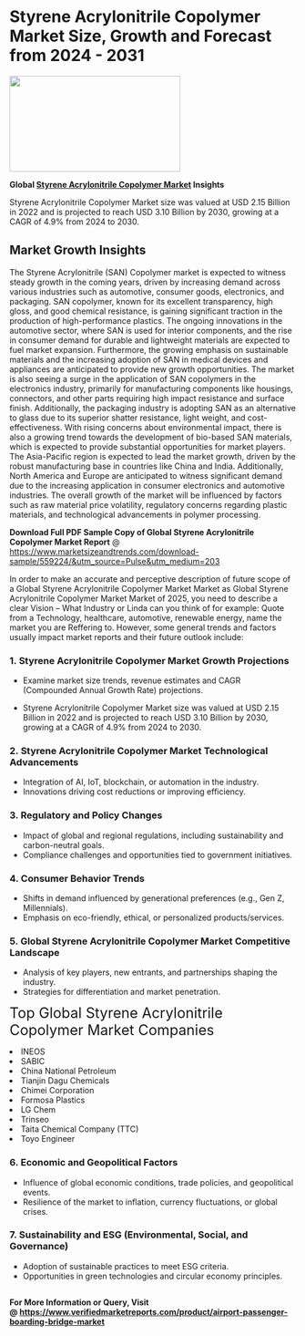 <H1>Styrene Acrylonitrile Copolymer Market Size, Growth and Forecast from 2024 - 2031</H1><img class="aligncenter size-medium wp-image-584254" src="https://thirdeyenews.in/wp-content/uploads/2024/09/Global-Market-Research-300x168.jpeg" alt="" width="300" height="168" /><p><strong>Global&nbsp;<a href="https://www.marketsizeandtrends.com/download-sample/559224/&amp;utm_source=Pulse&amp;utm_medium=203">Styrene Acrylonitrile Copolymer Market</a> Insights</strong></p><p>Styrene Acrylonitrile Copolymer Market size was valued at USD 2.15 Billion in 2022 and is projected to reach USD 3.10 Billion by 2030, growing at a CAGR of 4.9% from 2024 to 2030.</p><p><h2>Market Growth Insights</h2> The Styrene Acrylonitrile (SAN) Copolymer market is expected to witness steady growth in the coming years, driven by increasing demand across various industries such as automotive, consumer goods, electronics, and packaging. SAN copolymer, known for its excellent transparency, high gloss, and good chemical resistance, is gaining significant traction in the production of high-performance plastics. The ongoing innovations in the automotive sector, where SAN is used for interior components, and the rise in consumer demand for durable and lightweight materials are expected to fuel market expansion. Furthermore, the growing emphasis on sustainable materials and the increasing adoption of SAN in medical devices and appliances are anticipated to provide new growth opportunities. The market is also seeing a surge in the application of SAN copolymers in the electronics industry, primarily for manufacturing components like housings, connectors, and other parts requiring high impact resistance and surface finish. Additionally, the packaging industry is adopting SAN as an alternative to glass due to its superior shatter resistance, light weight, and cost-effectiveness. With rising concerns about environmental impact, there is also a growing trend towards the development of bio-based SAN materials, which is expected to provide substantial opportunities for market players. The Asia-Pacific region is expected to lead the market growth, driven by the robust manufacturing base in countries like China and India. Additionally, North America and Europe are anticipated to witness significant demand due to the increasing application in consumer electronics and automotive industries. The overall growth of the market will be influenced by factors such as raw material price volatility, regulatory concerns regarding plastic materials, and technological advancements in polymer processing. </p><p><span class=""><strong>Download Full PDF Sample Copy of Global Styrene Acrylonitrile Copolymer Market Report</strong> @ <a href="https://www.marketsizeandtrends.com/download-sample/559224/&amp;utm_source=Pulse&amp;utm_medium=203" target="_blank">https://www.marketsizeandtrends.com/download-sample/559224/&amp;utm_source=Pulse&amp;utm_medium=203</a></span></p><p>In order to make an accurate and perceptive description of future scope of a Global&nbsp;Styrene Acrylonitrile Copolymer Market Market as Global&nbsp;Styrene Acrylonitrile Copolymer Market Market of 2025, you need to describe a clear Vision &ndash; What Industry or Linda can you think of for example: Quote from a Technology, healthcare, automotive, renewable energy, name the market you are Reffering to. However, some general trends and factors usually impact market reports and their future outlook include:</p><h3>1.&nbsp;<strong>Styrene Acrylonitrile Copolymer Market Growth Projections</strong></h3><ul><li>Examine market size trends, revenue estimates and CAGR (Compounded Annual Growth Rate) projections.</li><li><p>Styrene Acrylonitrile Copolymer Market size was valued at USD 2.15 Billion in 2022 and is projected to reach USD 3.10 Billion by 2030, growing at a CAGR of 4.9% from 2024 to 2030.</p></li></ul><h3>2.&nbsp;<strong>Styrene Acrylonitrile Copolymer Market Technological Advancements</strong></h3><ul><li>Integration of AI, IoT, blockchain, or automation in the industry.</li><li>Innovations driving cost reductions or improving efficiency.</li></ul><h3>3.&nbsp;<strong>Regulatory and Policy Changes</strong></h3><ul><li>Impact of global and regional regulations, including sustainability and carbon-neutral goals.</li><li>Compliance challenges and opportunities tied to government initiatives.</li></ul><h3>4.&nbsp;<strong>Consumer Behavior Trends</strong></h3><ul><li>Shifts in demand influenced by generational preferences (e.g., Gen Z, Millennials).</li><li>Emphasis on eco-friendly, ethical, or personalized products/services.</li></ul><h3>5.&nbsp;<strong>Global Styrene Acrylonitrile Copolymer Market Competitive Landscape</strong></h3><ul><li>Analysis of key players, new entrants, and partnerships shaping the industry.</li><li>Strategies for differentiation and market penetration.</li></ul><p data-pm-slice="1 1 []"><span style="color: inherit; font-family: inherit; font-size: 25px;">Top Global Styrene Acrylonitrile Copolymer Market Companies</span></p><div class="" data-test-id=""><p><li>INEOS</li><li> SABIC</li><li> China National Petroleum</li><li> Tianjin Dagu Chemicals</li><li> Chimei Corporation</li><li> Formosa Plastics</li><li> LG Chem</li><li> Trinseo</li><li> Taita Chemical Company (TTC)</li><li> Toyo Engineer</li></p></div><h3>6.&nbsp;<strong>Economic and Geopolitical Factors</strong></h3><ul><li>Influence of global economic conditions, trade policies, and geopolitical events.</li><li>Resilience of the market to inflation, currency fluctuations, or global crises.</li></ul><h3>7.&nbsp;<strong>Sustainability and ESG (Environmental, Social, and Governance)</strong></h3><ul><li>Adoption of sustainable practices to meet ESG criteria.</li><li>Opportunities in green technologies and circular economy principles.</li></ul><h2><strong style="font-size: 14px;">For More Information or Query, Visit @&nbsp;</strong><a style="background-color: #ffffff; font-size: 14px;" href="https://www.marketsizeandtrends.com/report/styrene-acrylonitrile-copolymer-market/" target="_blank">https://www.verifiedmarketreports.com/product/airport-passenger-boarding-bridge-market</a></h2>
